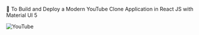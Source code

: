 📙 To Build and Deploy a Modern YouTube Clone Application in React JS with Material UI 5

![YouTube](https://i.ibb.co/4R5RkmW/Thumbnail-5.png)



